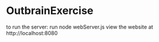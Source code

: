 # OutbrainExercise
to run the server: run node webServer.js
view the website at http://localhost:8080